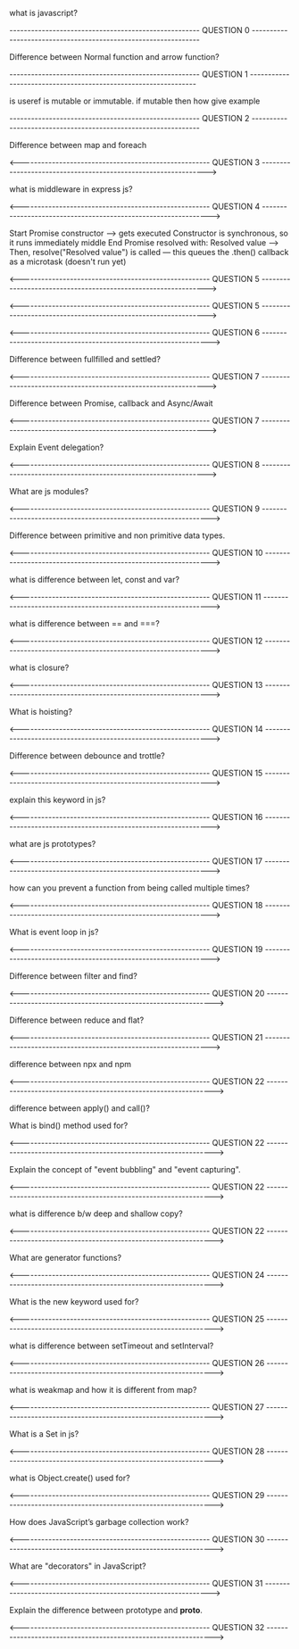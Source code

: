  what is javascript?
 <!-- javascript is high level, interpreted programming language that is used for web development, that can run on both server side and client side also. -->

 ----------------------------------------------------- QUESTION 0 ---------------------------------------------------------------

 Difference between Normal function and arrow function?
<!-- Normal function Has its own this context.
Arrow function Does not have its own this; it inherits this from the surrounding scope (lexical scope)

------------------------------Example -----------------------------

const obj = {
  value: 10,
  normal: function () {
    console.log(this.value); // 10 (this refers to obj)
  },
  arrow: () => {
    console.log(this.value); // undefined (this refers to the outer scope, not obj)
  }
};

obj.normal();
obj.arrow();

------------------------------Example -----------------------------

Normal function: Has its own arguments object.
Arrow function: Does not have arguments. You can use rest parameters instead.

------------------------------Example -----------------------------

function normalFn() {
  console.log(arguments); // works
}

const arrowFn = () => {
  console.log(arguments); // ReferenceError
};

------------------------------Example -----------------------------

Normal functions can be used as constructors with new.
Arrow functions cannot be used as constructors.

------------------------------Example -----------------------------

function Person(name) {
  this.name = name;
}
const p = new Person("Shafi"); // works

const PersonArrow = (name) => {
  this.name = name;
};
// const p2 = new PersonArrow("Shafi"); // Error: PersonArrow is not a constructor

------------------------------Example -----------------------------


Normal functions are hoisted (you can use them before they’re defined).
Arrow functions assigned to variables are not hoisted.

------------------------------Example -----------------------------

sayHello(); // works
function sayHello() {
  console.log("Hello");
}

// greet(); // Error: Cannot access 'greet' before initialization
const greet = () => {
  console.log("Hi");
};

------------------------------Example ----------------------------- -->

----------------------------------------------------- QUESTION 1 ---------------------------------------------------------------


is useref is mutable or immutable. if mutable then how give example
<!--  useRef is mutable — meaning you can change the value of a ref without causing a re-render.

import React, { useRef } from "react";

function MutableRefExample() {
  const countRef = useRef(0);

  const handleClick = () => {
    countRef.current += 1;
    console.log("Count (ref):", countRef.current); // mutable value changes
  };

  return (
    <div>
      <p>Click the button and check the console.</p>
      <button onClick={handleClick}>Increase Count (via ref)</button>
    </div>
  );
}
 -->

----------------------------------------------------- QUESTION 2 ---------------------------------------------------------------

Difference between map and foreach
<!-- map(): Returns a new array with transformed values.
forEach(): Doesn't return anything (returns undefined).

------------------------------Example -----------------------------

const numbers = [1, 2, 3];

const mapped = numbers.map(num => num * 2); 
console.log(mapped); // [2, 4, 6]

const forEachResult = numbers.forEach(num => num * 2); 
console.log(forEachResult); // undefined

------------------------------Example -----------------------------

Use map() when you want to transform data and get a new array.
Use forEach() when you want to do something with each item (e.g., logging, pushing into another array), without returning a new array.


map() is chainable (you can do .map().filter().reduce())
forEach() is not chainable.

------------------------------Example -----------------------------

const result = [1, 2, 3]
  .map(n => n * 2)
  .filter(n => n > 3);

console.log(result); // [4, 6]

You can’t do this with forEach.

------------------------------Example ----------------------------- -->
<!-- Mutability

Both don’t mutate the original array directly — but you can mutate external state inside them (though it’s best to avoid that in map()). -->


<----------------------------------------------------- QUESTION 3 --------------------------------------------------------------->

what is middleware in express js?

<!-- Middleware = a function that runs between the request and the response.

It’s perfect for:

Logging
Validating data
Authenticating users
Handling errors
Serving static files -->

<----------------------------------------------------- QUESTION 4 --------------------------------------------------------------->

<!-- console.log("Start");

const promise = new Promise((resolve, reject) => {
  console.log("Promise constructor");
  resolve("Resolved value");
});

console.log("middle");

promise.then((value) => {
  console.log("Promise resolved with:", value);
});

console.log("End"); -->


Start
Promise constructor --> gets executed Constructor is synchronous, so it runs immediately
middle
End
Promise resolved with: Resolved value -->  Then, resolve("Resolved value") is called — this queues the .then() callback as a microtask (doesn't run yet)


<!-- IMP: Promise constructor runs synchronously

.then() runs asynchronously (microtask queue) -->


<----------------------------------------------------- QUESTION 5 --------------------------------------------------------------->

<!-- let x = 10;

(function() {
  console.log(x);
  var x = 20;
})();

output :- undefined

let x = 10;

(function() {
    x = 20;
  console.log(x);
  var x;
})()

output :- 20 -->

<----------------------------------------------------- QUESTION 5 --------------------------------------------------------------->

<!-- 
Difference between undefined and null

Meaning: A variable has been declared but has not been assigned a value.
Type: undefined is a type itself.
Set by: JavaScript automatically.

Meaning: A variable is explicitly assigned to have "no value".
Type: object (this is a weird legacy behavior in JS).
Set by: You (the developer).
 -->

<----------------------------------------------------- QUESTION 6 --------------------------------------------------------------->

Difference between fullfilled and settled?

<!-- Means the promise has completed successfully.
The promise now has a resolved value.
This happens when resolve() is called.

Means the promise is no longer pending — it has either:
fulfilled ✅ (resolved successfully), or
rejected ❌ (failed with an error)
So, fulfilled is a type of settled, but not the only one. -->

<----------------------------------------------------- QUESTION 7 --------------------------------------------------------------->

Difference between Promise, callback and Async/Await

<!-- Promise
Represents the eventual result (or failure) of an asynchronous operation.
Has 3 states: pending, fulfilled, or rejected.
Created using new Promise(...).

Async
A keyword you use to declare a function that returns a promise.
Even if you return a normal value, it gets wrapped in a promise.

Await
Can only be used inside an async function.
Waits for a promise to settle (pause execution) and returns its result.
Makes async code look more like synchronous code (easier to read).

callback
A function passed as an argument to another function.
Used to handle asynchronous operations like reading a file, making an API call, etc.
Can lead to "callback hell" (nested and hard-to-read code).
No built-in error handling like Promises. -->

<----------------------------------------------------- QUESTION 7 --------------------------------------------------------------->

Explain Event delegation?
<!-- Event delegation allows you to handle events for multiple child elements at the parent level. -->

<----------------------------------------------------- QUESTION 8 --------------------------------------------------------------->

What are js modules?
<!-- modules allow you to organize code into reusable files using import and export -->

<----------------------------------------------------- QUESTION 9 --------------------------------------------------------------->

Difference between primitive and non primitive data types.
<!-- primitive data types stores single piece of data. fixed size in memory. they are predefined by the language.
Non-primitive data types can hold collections. They are not defined by the programming language. -->

<----------------------------------------------------- QUESTION 10 --------------------------------------------------------------->

what is difference between let, const and var?
<!-- var: function scoped, allows redeclaration, reassigning value, hoisted to the top of its scope, can be used before declaration.
let: block scoped, cannot be redeclared in the same scope, can be reassigned, not hoisted to the top of its block, can only be used after declaration.
const: block scoped, cannot be redeclared or reassigned, must be initialized at the time of declaration, and is not hoisted. -->

<----------------------------------------------------- QUESTION 11 --------------------------------------------------------------->

what is difference between == and ===?

<!-- == check values
=== checks for value and value types.

const a = 5;
const b = "5";

console.log(a==b)  // true
console.log(a===b) // false -->

<----------------------------------------------------- QUESTION 12 --------------------------------------------------------------->

what is closure?
<!-- A closure is a function that retains access to its outer scope variables even after the outer function has executed. -->

<!-- function outer(){
  let count = 0;
  return function(){
    count++;
    return count;
  }
}

const counter = outer();
console.log(counter()) //1
console.log(counter()) //2 -->

<----------------------------------------------------- QUESTION 13 --------------------------------------------------------------->

What is hoisting?
<!-- Hoisting moves variables and function declaration to top of their scope during compilation. -->

<----------------------------------------------------- QUESTION 14 --------------------------------------------------------------->

Difference between debounce and trottle?

<!-- 
Debounce ensures that a function is only executed once after a specific delay has passed since the last time it was called.

Use Case:
Used when you want to wait until the user stops triggering the event, like:
Search input field (wait until the user finishes typing)
Auto-save after user stops typing

function debounce(func, delay) {
  let timer;
  return function (...args) {
    clearTimeout(timer);
    timer = setTimeout(() => {
      func.apply(this, args);
    }, delay);
  };
} 
-->

<!-- clearTimeout(debounceState)
const inDebounce = setTimeout(()=>{
  //logic
},1000)
setDebounceState(inDebounce) -->


<!-- Throttle ensures that a function is executed at regular intervals no matter how many times the event is triggered.

Use Case:
Used when you want to limit how often a function runs, like:

Scroll event handler
Window resize listener
Button click spamming prevention

function throttle(func, limit) {
  let inThrottle;
  return function (...args) {
    if (!inThrottle) {
      func.apply(this, args);
      inThrottle = true;
      setTimeout(() => (inThrottle = false), limit);
    }
  };
} -->


<----------------------------------------------------- QUESTION 15 --------------------------------------------------------------->

explain this keyword in js?
<!-- this refers to the context in which a function is executed. its value depends on how the function is called.
const obj ={
  name: "shafi",
  greet(){
    console.log("my name is ${this.name}")
  }
}

obj.greet() -->

<----------------------------------------------------- QUESTION 16 --------------------------------------------------------------->

what are js prototypes?
<!-- prototypes allow objects to inherit properties and methods from other objects.

function Person(name){
  this.name = name
}

Person.prototype.greet = function(){
  return `Hello ${this.name}`
}

const person = new Person('shafi')
console.log(person.greet()) -->

<----------------------------------------------------- QUESTION 17 --------------------------------------------------------------->

how can you prevent a function from being called multiple times?
<!-- you can use debounce. -->

<----------------------------------------------------- QUESTION 18 --------------------------------------------------------------->

What is event loop in js?
<!-- the event loop processes tasks from the stack and queue for asynchronous operations. -->

<!-- console.log("start")
setTimeout(()=>console.log("Timeout"),0)
console.log("end)

console.log("start") runs immediately.

setTimeout(..., 0) doesn’t execute instantly — it's pushed to the callback queue after 0 ms but only runs after the current call stack is clear.

console.log("end") runs next. -->

<!-- o/p:-start
end
timeout -->


<----------------------------------------------------- QUESTION 19 --------------------------------------------------------------->

Difference between filter and find?
<!-- Returns a new array with all elements that pass a test (return true in the callback).

array.filter((element, index, array) => {
  return condition;
});

const numbers = [1, 2, 3, 4, 5];
const even = numbers.filter(num => num % 2 === 0);
console.log(even); // [2, 4]

Returns the first element that passes the test.

array.find((element, index, array) => {
  return condition;
});

const numbers = [1, 2, 3, 4, 5];
const firstEven = numbers.find(num => num % 2 === 0);
console.log(firstEven); // 2 -->

<----------------------------------------------------- QUESTION 20 --------------------------------------------------------------->

Difference between reduce and flat?
<!-- 
Used to accumulate array values into a single value (which can be a number, array, object, etc.).

array.reduce((accumulator, currentValue) => {
  return updatedAccumulator;
}, initialValue);

const numbers = [1, 2, 3, 4];
const sum = numbers.reduce((total, num) => total + num, 0);
console.log(sum); // 10


Used to flatten nested arrays — it removes one or more levels of nesting.

array.flat(depth);  

const nested = [1, [2, 3], [4, [5, 6]]];
console.log(nested.flat());    // [1, 2, 3, 4, [5, 6]]
console.log(nested.flat(2));   // [1, 2, 3, 4, 5, 6] 
-->

<----------------------------------------------------- QUESTION 21 --------------------------------------------------------------->

difference between npx and npm
<!-- npm -
Used to install, manage, and run packages (libraries/tools) from the npm registry.  
npx - 
Used to run packages without installing them globally. -->

<----------------------------------------------------- QUESTION 22 --------------------------------------------------------------->

difference between apply() and call()?

<!-- call(): invokes a function with a specific this value and arguments passed individually. 
apply(): similar to call(), but arguments are passed as an array.

function greet(greeting,punctuation){
  return `${greeting}, ${this.name} ${punctuation}`
}

const person = { name:'siva' }

console.log(greet.call(person,"Hello","!") ) Hello siva!
console.log(greet.apply(person,["Hello","!"])) -->

What is bind() method used for?
<!-- The bind() method creates a new function with a specific this value and optional arguments. -->

<!-- function greet(greeting){
  return `${greeting}, ${this.name}`
}

const person = { name:'siva' }

const hello = greet.bind(person)

console.log(hello("Hai")) -->

<----------------------------------------------------- QUESTION 22 --------------------------------------------------------------->

Explain the concept of "event bubbling" and "event capturing".

<!-- Event Bubbling: Events propagate from the target element
to the parent elements.
Event Capturing: Events propagate from the parent
elements to the target element. -->
<!-- 
document.getElementById("child").addEventListener("click",()=>
  console.log("Child"),true) //capturing

document.getElementById("parent").addEventListener("click",()=>
  console.log("Parent")) //bubbling -->

<----------------------------------------------------- QUESTION 22 --------------------------------------------------------------->

what is difference b/w deep and shallow copy?

<!-- Shallow Copy: Copies only the first layer of an object.
Deep Copy: Copies all layers of an object

let obj = {a:1,b:{c:2}};
let shallow = {...obj};
let deep = JSON.parse(JSON.stringify(obj)) -->

<----------------------------------------------------- QUESTION 22 --------------------------------------------------------------->

What are generator functions?

<!-- Generators are special functions that can pause execution and resume later.

Generators can be used to implement state machines, where the yield keyword represents a state transition. This can be useful for managing complex control flows.

function* generator(){
  yeild 1;
  yield 2;
  yield 3;
}

const gen = generator()
console.log(gen.next().value) //1
console.log(gen.next().value) //2

function* stateMachine() {
  let state = 'A';

  while (true) {
    switch (state) {
      case 'A':
        console.log('State A');
        state = yield;
        break;
      case 'B':
        console.log('State B');
        state = yield;
        break;
      case 'C':
        console.log('State C');
        state = yield;
        break;
      default:
        console.log('Invalid State');
        state = yield;
    }
  }
}

const sm = stateMachine();
sm.next(); // Start in state A
sm.next('B'); // Transition to state B
sm.next('C'); // Transition to state C
sm.next('A'); // Transition to state A
sm.next('D'); // Transition to Invalid State -->

<----------------------------------------------------- QUESTION 24 --------------------------------------------------------------->

What is the new keyword used for?
<!-- The new keyword creates an instance of an object from a
constructor function. -->

<!-- function Person(name){
  this.name = name;
}

const person = new Person("Siva")
  console.log(person.name) -->

<----------------------------------------------------- QUESTION 25 --------------------------------------------------------------->

what is difference between setTimeout and setInterval?
<!-- setTimeout: Executes a function after a specified delay.
setInterval: Repeats execution at specified intervals.

setTimeout(()=>console.log("Timeout"),1000)
setInterval(()=>console.log("Interval"),2000) -->

<----------------------------------------------------- QUESTION 26 --------------------------------------------------------------->

what is weakmap and how it is different from map?
<!-- WeakMap: Keys are only objects and are garbage collected.
Map: Keys can be any type

let obj = { key: "value"};
let weakMap = new WeakMap();
weakMap.set(obj,"data")   -->

<----------------------------------------------------- QUESTION 27 --------------------------------------------------------------->

What is a Set in js?
<!-- A set is a collection of unique values

const set = new Set([1,2,3,4,3,4])
console.log(set) -->

<----------------------------------------------------- QUESTION 28 --------------------------------------------------------------->

what is Object.create() used for?
<!-- it creates a new object with a specified prototype.

const proto = { greet: ()=>"Hello" }
const obj = Object.create(proto)
console.log(obj.greet()) -->

<----------------------------------------------------- QUESTION 29 --------------------------------------------------------------->

How does JavaScript’s garbage collection work?
<!-- JavaScript uses a mark-and-sweep algorithm to identify and remove unused objects.

function createObject(){
  const obj = { name: "Siva" }
  console.log(obj.name)
}

createObject() //after execution obj is no longer accessible, so it is garbage collected. -->

<----------------------------------------------------- QUESTION 30 --------------------------------------------------------------->

What are "decorators" in JavaScript?
<!-- Decorators are functions that modify classes or methods.
They are experimental features.

function decorator(target){
  target.isDecorated = true;
}

@decorator

class Example{}
console.log(Example.isDecorated); -->

<----------------------------------------------------- QUESTION 31 --------------------------------------------------------------->

Explain the difference between prototype and
__proto__.

<!-- prototype: An object associated with functions for inheritance.
__proto__: A reference to the object's prototype. -->

<----------------------------------------------------- QUESTION 32 --------------------------------------------------------------->

